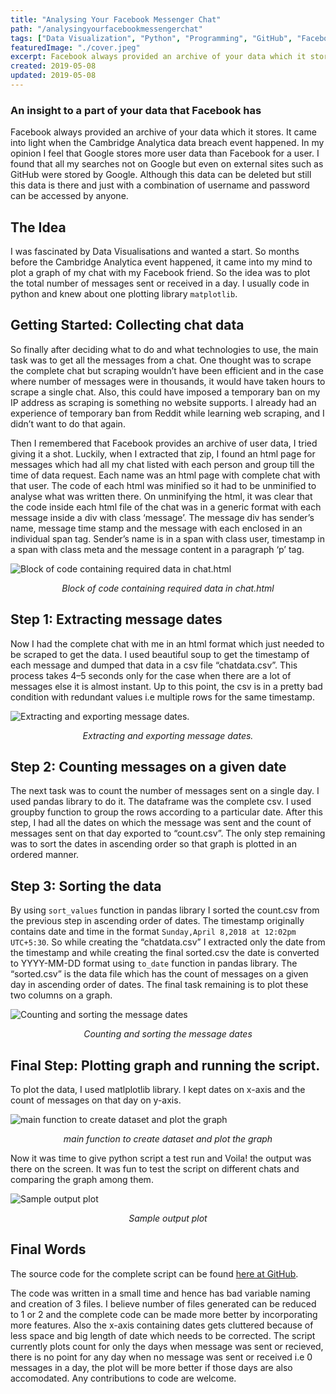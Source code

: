 ```yaml
---
title: "Analysing Your Facebook Messenger Chat"
path: "/analysingyourfacebookmessengerchat"
tags: ["Data Visualization", "Python", "Programming", "GitHub", "Facebook"]
featuredImage: "./cover.jpeg"
excerpt: Facebook always provided an archive of your data which it stores. It came into light when the Cambridge Analytica data breach event happened. Read this blog to know how I made use of Facebook data to analyse your Facebook Messenger chat.
created: 2019-05-08
updated: 2019-05-08
---
```


### An insight to a part of your data that Facebook has

Facebook always provided an archive of your data which it stores. It came into light when the Cambridge Analytica data breach event happened. In my opinion I feel that Google stores more user data than Facebook for a user. I found that all my searches not on Google but even on external sites such as GitHub were stored by Google. Although this data can be deleted but still this data is there and just with a combination of username and password can be accessed by anyone.

## **The Idea**

I was fascinated by Data Visualisations and wanted a start. So months before the Cambridge Analytica event happened, it came into my mind to plot a graph of my chat with my Facebook friend. So the idea was to plot the total number of messages sent or received in a day. I usually code in python and knew about one plotting library `matplotlib`.

## Getting Started: Collecting chat data

So finally after deciding what to do and what technologies to use, the main task was to get all the messages from a chat. One thought was to scrape the complete chat but scraping wouldn’t have been efficient and in the case where number of messages were in thousands, it would have taken hours to scrape a single chat. Also, this could have imposed a temporary ban on my IP address as scraping is something no website supports. I already had an experience of temporary ban from Reddit while learning web scraping, and I didn’t want to do that again.

Then I remembered that Facebook provides an archive of user data, I tried giving it a shot. Luckily, when I extracted that zip, I found an html page for messages which had all my chat listed with each person and group till the time of data request. Each name was an html page with complete chat with that user. The code of each html was minified so it had to be unminified to analyse what was written there. On unminifying the html, it was clear that the code inside each html file of the chat was in a generic format with each message inside a div with class ‘message’. The message div has sender’s name, message time stamp and the message with each enclosed in an individual span tag. Sender’s name is in a span with class user, timestamp in a span with class meta and the message content in a paragraph ‘p’ tag.

![Block of code containing required data in chat.html](https://cdn-images-1.medium.com/max/2996/1*6330r-2IgwXeTLwwU1qzoA.png)

*<center>Block of code containing required data in chat.html</center>*

## Step 1: Extracting message dates

Now I had the complete chat with me in an html format which just needed to be scraped to get the data. I used beautiful soup to get the timestamp of each message and dumped that data in a csv file “chatdata.csv”. This process takes 4–5 seconds only for the case when there are a lot of messages else it is almost instant. Up to this point, the csv is in a pretty bad condition with redundant values i.e multiple rows for the same timestamp.

![Extracting and exporting message dates.](https://cdn-images-1.medium.com/max/2188/1*kHqvLfS1x_gd5KPhP82G7Q.png)

*<center>Extracting and exporting message dates.</center>*

## Step 2: Counting messages on a given date

The next task was to count the number of messages sent on a single day. I used pandas library to do it. The dataframe was the complete csv. I used groupby function to group the rows according to a particular date. After this step, I had all the dates on which the message was sent and the count of messages sent on that day exported to “count.csv”. The only step remaining was to sort the dates in ascending order so that graph is plotted in an ordered manner.

## Step 3: Sorting the data

By using `sort_values` function in pandas library I sorted the count.csv from the previous step in ascending order of dates. The timestamp originally contains date and time in the format `Sunday,April 8,2018 at 12:02pm UTC+5:30`. So while creating the “chatdata.csv” I extracted only the date from the timestamp and while creating the final sorted.csv the date is converted to YYYY-MM-DD format using `to_date` function in pandas library. The “sorted.csv” is the data file which has the count of messages on a given day in ascending order of dates. The final task remaining is to plot these two columns on a graph.

![Counting and sorting the message dates](https://cdn-images-1.medium.com/max/2556/1*EhMaLAZga6HnXy2og8_vHg.png)

*<center>Counting and sorting the message dates</center>*

## Final Step: Plotting graph and running the script.

To plot the data, I used matlplotlib library. I kept dates on x-axis and the count of messages on that day on y-axis.

![main function to create dataset and plot the graph](https://cdn-images-1.medium.com/max/3532/1*CsADwM25yamM2nIrE3MDuw.png)

*<center>main function to create dataset and plot the graph</center>*

Now it was time to give python script a test run and Voila! the output was there on the screen. It was fun to test the script on different chats and comparing the graph among them.

![Sample output plot](https://cdn-images-1.medium.com/max/2000/1*Rg89_ZgkgemZdwO656a2nA.png)

*<center>Sample output plot</center>*

Final Words
-----------

The source code for the complete script can be found [here at GitHub](https://github.com/Anupam-dagar/Data-Visualisation-Facebook-Chat).

The code was written in a small time and hence has bad variable naming and creation of 3 files. I believe number of files generated can be reduced to 1 or 2 and the complete code can be made more better by incorporating more features. Also the x-axis containing dates gets cluttered because of less space and big length of date which needs to be corrected. The script currently plots count for only the days when message was sent or recieved, there is no point for any day when no message was sent or received i.e 0 messages in a day, the plot will be more better if those days are also accomodated. Any contributions to code are welcome.
